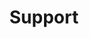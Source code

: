 ---
title: Support
featured_image: ''
omit_header_text: true
description: We'd love to hear from you
type: page
menu:
  main: {weight: 3000}
---